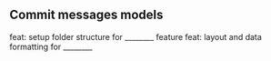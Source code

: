 ## Commit messages models

feat: setup folder structure for ________ feature
feat: layout and data formatting for ________